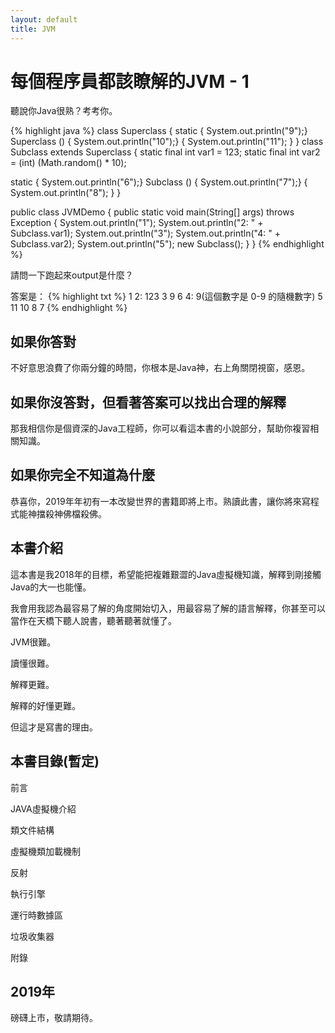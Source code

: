 ```yaml
---
layout: default
title: JVM
---
```


# 每個程序員都該瞭解的JVM - 1

聽說你Java很熟？考考你。

{% highlight java %}
class Superclass {
  static { System.out.println("9");}
  Superclass () { System.out.println("10");}
  { 
    System.out.println("11");
  }
}
class Subclass extends Superclass {
  static final int var1 = 123;
  static final int var2 = (int) (Math.random() * 10);

  static { System.out.println("6");}
  Subclass () { System.out.println("7");}
  {
    System.out.println("8");
  }
}

public class JVMDemo {
  public static void main(String[] args) throws Exception {
    System.out.println("1");
    System.out.println("2: " + Subclass.var1);
    System.out.println("3");
    System.out.println("4: " + Subclass.var2);
    System.out.println("5");
    new Subclass();
  }
}
{% endhighlight %}

請問一下跑起來output是什麼？

答案是：
{% highlight txt %}
1
2: 123
3
9
6
4: 9(這個數字是 0-9 的隨機數字)
5
11
10
8
7
{% endhighlight %}

## 如果你答對

不好意思浪費了你兩分鐘的時間，你根本是Java神，右上角關閉視窗，感恩。

## 如果你沒答對，但看著答案可以找出合理的解釋

那我相信你是個資深的Java工程師，你可以看這本書的小說部分，幫助你複習相關知識。

## 如果你完全不知道為什麼

恭喜你，2019年年初有一本改變世界的書籍即將上市。熟讀此書，讓你將來寫程式能神擋殺神佛檔殺佛。

## 本書介紹

這本書是我2018年的目標，希望能把複雜艱澀的Java虛擬機知識，解釋到剛接觸Java的大一也能懂。

我會用我認為最容易了解的角度開始切入，用最容易了解的語言解釋，你甚至可以當作在天橋下聽人說書，聽著聽著就懂了。

JVM很難。 

讀懂很難。

解釋更難。

解釋的好懂更難。

但這才是寫書的理由。

## 本書目錄(暫定)

前言

JAVA虛擬機介紹

類文件結構

虛擬機類加載機制

反射

執行引擎

運行時數據區

垃圾收集器

附錄

## 2019年

磅礴上市，敬請期待。


